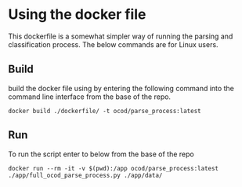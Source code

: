 # Using the docker file


This dockerfile is a somewhat simpler way of running the parsing and classification process. The below commands are for Linux users.

## Build

build the docker file using by entering the following command into the command line interface from the base of the repo.

`docker build ./dockerfile/ -t ocod/parse_process:latest`


## Run

To run the script enter to below from the base of the repo

`docker run --rm -it -v $(pwd):/app ocod/parse_process:latest ./app/full_ocod_parse_process.py ./app/data/`
